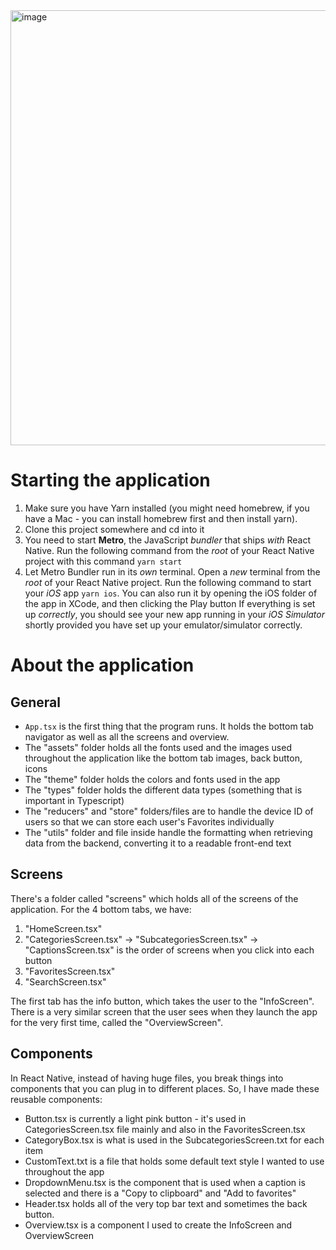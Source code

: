 <img width="696" alt="image" src="https://github.com/amberhasan/say_what/assets/12038406/ec00194d-c288-432f-8eb2-9c41ad6a9b76">

# Starting the application 

1. Make sure you have Yarn installed (you might need homebrew, if you have a Mac - you can install homebrew first and then install yarn). 
2. Clone this project somewhere and cd into it
3. You need to start **Metro**, the JavaScript _bundler_ that ships _with_ React Native. Run the following command from the _root_ of your React Native project with this command `yarn start`
4. Let Metro Bundler run in its _own_ terminal. Open a _new_ terminal from the _root_ of your React Native project. Run the following command to start your _iOS_ app `yarn ios`.
You can also run it by opening the iOS folder of the app in XCode, and then clicking the Play button
If everything is set up _correctly_, you should see your new app running in your _iOS Simulator_ shortly provided you have set up your emulator/simulator correctly.

# About the application 

## General
* `App.tsx` is the first thing that the program runs. It holds the bottom tab navigator as well as all the screens and overview.
* The "assets" folder holds all the fonts used and the images used throughout the application like the bottom tab images, back button, icons
* The "theme" folder holds the colors and fonts used in the app
* The "types" folder holds the different data types (something that is important in Typescript)
* The "reducers" and "store" folders/files are to handle the device ID of users so that we can store each user's Favorites individually
* The "utils" folder and file inside handle the formatting when retrieving data from the backend, converting it to a readable front-end text

## Screens
There's a folder called "screens" which holds all of the screens of the application. For the 4 bottom tabs, we have:
1. "HomeScreen.tsx"
2. "CategoriesScreen.tsx" -> "SubcategoriesScreen.tsx" -> "CaptionsScreen.tsx" is the order of screens when you click into each button
3. "FavoritesScreen.tsx"
4. "SearchScreen.tsx"
  
The first tab has the info button, which takes the user to the "InfoScreen". 
There is a very similar screen that the user sees when they launch the app for the very first time, called the "OverviewScreen". 

## Components
In React Native, instead of having huge files, you break things into components that you can plug in to different places. So, I have made these reusable components:
* Button.tsx is currently a light pink button - it's used in CategoriesScreen.tsx file mainly and also in the FavoritesScreen.tsx
* CategoryBox.tsx is what is used in the SubcategoriesScreen.txt for each item
* CustomText.txt is a file that holds some default text style I wanted to use throughout the app
* DropdownMenu.tsx is the component that is used when a caption is selected and there is a "Copy to clipboard" and "Add to favorites"
* Header.tsx holds all of the very top bar text and sometimes the back button.
* Overview.tsx is a component I used to create the InfoScreen and OverviewScreen

